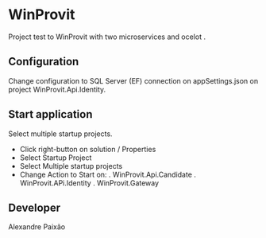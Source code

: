 # WinProvit

Project test to WinProvit with two microservices and ocelot .

## Configuration

Change configuration to SQL Server (EF) connection on appSettings.json on project WinProvit.Api.Identity.

## Start application
Select multiple startup projects.
- Click right-button on solution / Properties
- Select Startup Project
- Select Multiple startup projects
- Change Action to Start on:
    . WinProvit.Api.Candidate
    . WinProvit.APi.Identity
    . WinProvit.Gateway

## Developer
Alexandre Paixão
